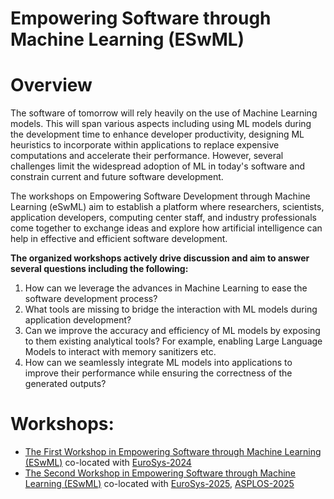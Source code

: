 # Empowering Software through Machine Learning (ESwML)

# Overview
The software of tomorrow will rely heavily on the use of Machine Learning models. This will span various aspects including using ML models during the development time to enhance developer productivity, designing ML heuristics to incorporate within applications to replace expensive computations and accelerate their performance. However, several challenges limit the widespread adoption of ML in today's software and constrain current and future software development.

The workshops on Empowering Software Development through Machine Learning (eSwML) aim to establish a platform where researchers, scientists, application developers, computing center staff, and industry professionals come together to exchange ideas and explore how artificial intelligence can help in effective and efficient software development.

**The organized workshops actively drive discussion and aim to answer several questions including the following:**	
1. How can we leverage the advances in Machine Learning to ease the software development process?	
2. What tools are missing to bridge the interaction with ML models during application development?			
3. Can we improve the accuracy and efficiency of ML models by exposing to them existing analytical tools? For example, enabling Large Language Models to interact with memory sanitizers etc. 
4. How can we seamlessly integrate ML models into applications to improve their performance while ensuring the correctness of the generated outputs?

# Workshops: 
- [The First Workshop in Empowering Software through Machine Learning (ESwML)](2024/2024.md) co-located with [EuroSys-2024](https://2024.eurosys.org/)
- [The Second Workshop in Empowering Software through Machine Learning (ESwML)](2025/2025.md) co-located with [EuroSys-2025](https://2025.eurosys.org/index.html), [ASPLOS-2025](https://www.asplos-conference.org/asplos2025/)

